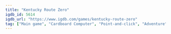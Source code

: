 ```yaml
---
title: "Kentucky Route Zero"
igdb_id: 5614
igdb_url: "https://www.igdb.com/games/kentucky-route-zero"
tag: ["Main game", "Cardboard Computer", "Point-and-click", "Adventure", "Indie", "Single player", "Side view", "Thriller", "Drama"]
---
```

